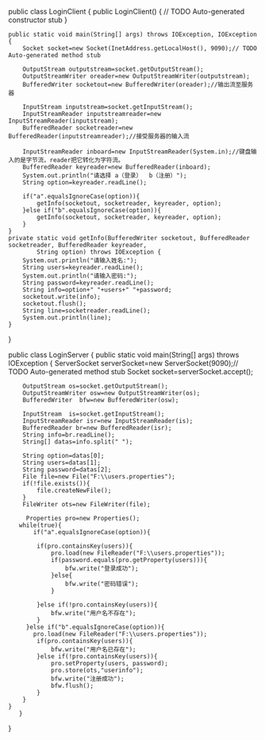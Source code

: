 public class LoginClient {
	public LoginClient() {
		// TODO Auto-generated constructor stub
	}

	public static void main(String[] args) throws IOException, IOException {
		Socket socket=new Socket(InetAddress.getLocalHost(), 9090);// TODO Auto-generated method stub
        
		OutputStream outputstream=socket.getOutputStream();
        OutputStreamWriter oreader=new OutputStreamWriter(outputstream);
        BufferedWriter socketout=new BufferedWriter(oreader);//输出流至服务器
        
        InputStream inputstream=socket.getInputStream();
        InputStreamReader inputstreamreader=new InputStreamReader(inputstream);
        BufferedReader socketreader=new BufferedReader(inputstreamreader);//接受服务器的输入流
        
        InputStreamReader inboard=new InputStreamReader(System.in);//键盘输入的是字节流，reader把它转化为字符流。
        BufferedReader keyreader=new BufferedReader(inboard);
        System.out.println("请选择 a（登录）  b（注册）");
        String option=keyreader.readLine();
        
        if("a".equalsIgnoreCase(option)){
        	getInfo(socketout, socketreader, keyreader, option);
        }else if("b".equalsIgnoreCase(option)){
        	getInfo(socketout, socketreader, keyreader, option);
        }    
	}
	private static void getInfo(BufferedWriter socketout, BufferedReader socketreader, BufferedReader keyreader,
			String option) throws IOException {
		System.out.println("请输入姓名:");
		String users=keyreader.readLine();
		System.out.println("请输入密码:");
		String password=keyreader.readLine();
		String info=option+" "+users+" "+password;
		socketout.write(info);
		socketout.flush();
		String line=socketreader.readLine();
		System.out.println(line);
	}
}



public class LoginServer {
public static void main(String[] args) throws IOException {
		ServerSocket serverSocket=new ServerSocket(9090);// TODO Auto-generated method stub
        Socket socket=serverSocket.accept();               
		
        OutputStream os=socket.getOutputStream();
        OutputStreamWriter osw=new OutputStreamWriter(os);
        BufferedWriter  bfw=new BufferedWriter(osw);
        
        InputStream  is=socket.getInputStream();
		InputStreamReader isr=new InputStreamReader(is);
        BufferedReader br=new BufferedReader(isr);
        String info=br.readLine();
        String[] datas=info.split(" ");
        
        String option=datas[0];
        String users=datas[1];
        String password=datas[2];
        File file=new File("F:\\users.properties");
        if(!file.exists()){
        	file.createNewFile();
        }
        FileWriter ots=new FileWriter(file);
    	
         Properties pro=new Properties();
       while(true){
    	   if("a".equalsIgnoreCase(option)){
       
        	if(pro.containsKey(users)){
        		pro.load(new FileReader("F:\\users.properties"));
        		if(password.equals(pro.getProperty(users))){
        			bfw.write("登录成功");
        		}else{
        			bfw.write("密码错误");
        		}
        		
        	}else if(!pro.containsKey(users)){
        		bfw.write("用户名不存在");
        	}
         }else if("b".equalsIgnoreCase(option)){
           pro.load(new FileReader("F:\\users.properties"));
            if(pro.containsKey(users)){
            	bfw.write("用户名已存在");
            }else if(!pro.containsKey(users)){
            	pro.setProperty(users, password);
                pro.store(ots,"userinfo");
                bfw.write("注册成功");
                bfw.flush();
            }	
        }      
	}
       }
}
